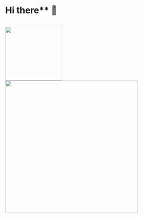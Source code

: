 # Hi there** 👋

<a>

</a>
<!-- 
<img src="https://raw.githubusercontent.com/thinksoso/thinksoso/master/1cat.gif" width="300px">
<a align="center" href="https://github.com/anuraghazra/github-readme-stats">
  <img align="center" src="https://github-readme-stats.vercel.app/api/top-langs/?username=thinksoso&hide=javascript,html,css&layout=compact&theme=tokyonight" width="300px"/>
</a>
-->
<br>
<a href="https://github.com/anuraghazra/convoychat">
  <img align="left" src="https://raw.githubusercontent.com/thinksoso/thinksoso/master/1cat.gif" width="180px" height="170px" >
  <img align="center" src="https://github-readme-stats.vercel.app/api?username=thinksoso&show_icons=true&theme=tokyonight&include_all_commits=true&count_private=true&layout=compact" width="420px"/>
</a>

<!--
**thinksoso/thinksoso** is a ✨ _special_ ✨ repository because its `README.md` (this file) appears on your GitHub profile.

Here are some ideas to get you started:

- 🔭 I’m currently working on ...
- 🌱 I’m currently learning ...
- 👯 I’m looking to collaborate on ...
- 🤔 I’m looking for help with ...
- 💬 Ask me about ...
- 📫 How to reach me: ...
- 😄 Pronouns: ...
- ⚡ Fun fact: ...
-->
